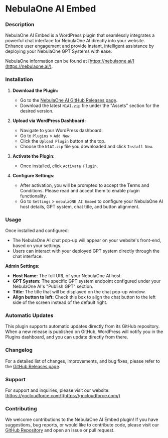 # NebulaOne AI Embed

### Description

NebulaOne AI Embed is a WordPress plugin that seamlessly integrates a powerful chat interface for NebulaOne AI directly into your website. Enhance user engagement and provide instant, intelligent assistance by deploying your NebulaOne GPT Systems with ease.

NebulaOne information can be found at [https://nebulaone.ai/](https://nebulaone.ai/).

### Installation

1.  **Download the Plugin:**

    - Go to the [NebulaOne AI GitHub Releases page](https://github.com/wearenoformat/N1AI/releases).
    - Download the latest `N1AI.zip` file under the "Assets" section for the desired version.

2.  **Upload via WordPress Dashboard:**

    - Navigate to your WordPress dashboard.
    - Go to `Plugins` > `Add New`.
    - Click the `Upload Plugin` button at the top.
    - Choose the `N1AI.zip` file you downloaded and click `Install Now`.

3.  **Activate the Plugin:**

    - Once installed, click `Activate Plugin`.

4.  **Configure Settings:**
    - After activation, you will be prompted to accept the Terms and Conditions. Please read and accept them to enable plugin functionality.
    - Go to `Settings` > `nebulaONE AI Embed` to configure your NebulaOne AI host details, GPT system, chat title, and button alignment.

### Usage

Once installed and configured:

- The NebulaOne AI chat pop-up will appear on your website's front-end, based on your settings.
- Users can interact with your deployed GPT system directly through the chat interface.

**Admin Settings:**

- **Host Name:** The full URL of your NebulaOne AI host.
- **GPT System:** The specific GPT system endpoint configured under your NebulaOne AI's "Publish GPT" section.
- **Title:** The title that will be displayed on the chat pop-up window.
- **Align button to left:** Check this box to align the chat button to the left side of the screen instead of the default right.

### Automatic Updates

This plugin supports automatic updates directly from its GitHub repository. When a new release is published on GitHub, WordPress will notify you in the Plugins dashboard, and you can update directly from there.

### Changelog

For a detailed list of changes, improvements, and bug fixes, please refer to the [GitHub Releases page](https://github.com/wearenoformat/N1AI/releases).

### Support

For support and inquiries, please visit our website: [https://gocloudforce.com/](https://gocloudforce.com/)

### Contributing

We welcome contributions to the NebulaOne AI Embed plugin! If you have suggestions, bug reports, or would like to contribute code, please visit our [GitHub Repository](https://github.com/wearenoformat/N1AI) and open an issue or pull request.
